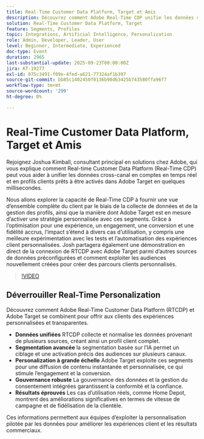 ```yaml
---
title: Real-Time Customer Data Platform, Target et Amis
description: Découvrez comment Adobe Real-Time CDP unifie les données cross-canal en profils clients exploitables qui s’activent instantanément dans Adobe Target. Découvrez comment la segmentation basée sur les données connectées et l’IA active des parcours personnalisés, des tests et une automatisation qui stimulent l’engagement, les conversions et la fidélité. Inclut une démonstration en direct de RTCDP et de Target en action.
solution: Real-Time Customer Data Platform, Target
feature: Segments, Profiles
topic: Integrations, Artificial Intelligence, Personalization
role: Admin, Developer, Leader, User
level: Beginner, Intermediate, Experienced
doc-type: Event
duration: 2965
last-substantial-update: 2025-09-23T00:00:00Z
jira: KT-19277
exl-id: 075c3491-f09e-4fed-a621-77324af1b397
source-git-commit: bb85c1402450f8136b98d63425b743580ffa96f7
workflow-type: tm+mt
source-wordcount: '299'
ht-degree: 0%

---
```


# Real-Time Customer Data Platform, Target et Amis

Rejoignez Joshua Kimball, consultant principal en solutions chez Adobe, qui vous explique comment Real-time Customer Data Platform (Real-Time CDP) peut vous aider à unifier les données cross-canal en comptes en temps réel et en profils clients prêts à être activés dans Adobe Target en quelques millisecondes.

Nous allons explorer la capacité de Real-Time CDP à fournir une vue d’ensemble complète du client par le biais de la collecte de données et de la gestion des profils, ainsi que la manière dont Adobe Target est en mesure d’activer une stratégie personnalisée avec ces segments. Grâce à l’optimisation pour une expérience, un engagement, une conversion et une fidélité accrus, l’impact s’étend à divers cas d’utilisation, y compris une meilleure expérimentation avec les tests et l’automatisation des expériences client personnalisées. Josh partagera également une démonstration en direct de la connexion de RTCDP avec Adobe Target parmi d’autres sources de données préconfigurées et comment exploiter les audiences nouvellement créées pour créer des parcours clients personnalisés.

>[!VIDEO](https://video.tv.adobe.com/v/3475185/?learn=on&enablevpops)

## Déverrouiller Real-Time Personalization

Découvrez comment Adobe Real-Time Customer Data Platform (RTCDP) et Adobe Target se combinent pour offrir aux clients des expériences personnalisées et transparentes.

* **Données unifiées** RTCDP collecte et normalise les données provenant de plusieurs sources, créant ainsi un profil client complet.
* **Segmentation avancée** la segmentation basée sur l’IA permet un ciblage et une activation précis des audiences sur plusieurs canaux.
* **Personalization à grande échelle** Adobe Target exploite ces segments pour une diffusion de contenu instantanée et personnalisée, ce qui stimule l’engagement et la conversion.
* **Gouvernance robuste** La gouvernance des données et la gestion du consentement intégrées garantissent la conformité et la confiance.
* **Résultats éprouvés** Les cas d’utilisation réels, comme Home Depot, montrent des améliorations significatives en termes de vitesse de campagne et de fidélisation de la clientèle.

Ces informations permettent aux équipes d’exploiter la personnalisation pilotée par les données pour améliorer les expériences client et les résultats commerciaux.

